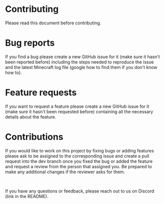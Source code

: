 # Contributing
Please read this document before contributing.

# Bug reports
If you find a bug please create a new GitHub issue for it (make sure it hasn't been reported before) including the steps needed to reproduce the issue and the latest Minecraft log file (google how to find them if you don't know how to).

# Feature requests
If you want to request a feature please create a new GitHub issue for it (make sure it hasn't been requested before) containing all the necessary details about the feature.

# Contributions
If you would like to work on this project by fixing bugs or adding features please ask to be assigned to the corresponding issue and create a pull request into the dev branch once you fixed the bug or added the feature and request a review from the person that assigned you. Be prepared to make any additional changes if the reviewer asks for them.

<br>

If you have any questions or feedback, please reach out to us on Discord (link in the README).
